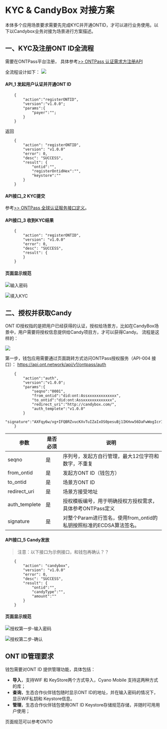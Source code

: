 # KYC & CandyBox 对接方案

本体多个应用场景要求需要先完成KYC并开通ONTID，才可以进行业务使用。以下以Candybox业务对接为场景进行方案描述。


## 一、KYC及注册ONT ID全流程


需要在ONTPass平台注册， 具体参考[>> ONTPass 认证需求方注册API](http://pro-docs.ont.io/#/docs-cn/ontpass/ontpass-auth?id=step-3-ontpass%E5%B9%B3%E5%8F%B0%E6%B3%A8%E5%86%8C)

全流程设计如下：
![](./img/register.png)


#### API_1 发起用户认证并开通ONT ID
```
	{
		"action":"registerONTID",
		"version":"v1.0.0";
		"params":{
			"payer":"";
		}
	}
```

返回
```
	{
		"action": "registerONTID",
		"version": "v1.0.0"
		"error": 0,
		"desc": "SUCCESS",
		"result": {
			"ontid":"",
			"registerOntidHex":"",
			"keystore":""	
		}
	}
```
#### API接口_2 KYC提交

参考[>> ONTPass 全球认证服务接口定义](http://pro-docs.ont.io/#/docs-cn/ontpass/ONTTA)。

#### API接口_3 收到KYC结果

```
	{
		"action": "registerONTID",
		"version": "v1.0.0"
		"error": 0,
		"desc": "SUCCESS",
		"result": {
		}
	}
```

#### 页面显示规范

![输入密码](./img/ui-register.jpg) 

![填入KYC](./img/ui-kyc1.jpg) 


## 二、授权并获取Candy

ONT ID授权指的是把用户已经获得的认证，授权给场景方，比如在CandyBox场景中，用户需要将授权信息提供给Candy项目方，才可以获得Candy。 流程是这样的：

![](./img/auth.png)


第一步，钱包应用需要通过页面跳转方式访问ONTPass授权服务（API-004 接口）：
https://api.ont.network/api/v1/ontpass/auth

```
	{
		"action":"auth",
		"version":"v1.0.0";
		"params":{
			"seqno":"0001",
			"from_ontid":"did:ont:Assxxxxxxxxxxxxx",
			"to_ontid":"did:ont:Assxxxxxxxxxxxxx",
			"redirect_uri":"http://candybox.com/",
			"auth_templete":"v1.0.0"
		}
		"signature":"AXFqy6w/xg+IFQBRZvucKXvTuIZaIxOS0pesuBj1IKHvw56DaFwWogIcr1B9zQ13nUM0w5g30KHNNVCTo14lHF0=";
	}
```

| 参数         | 是否必须                                      | 说明                                     | 
| ------------ | ---------------------------------------- |  ------------------ |
| seqno        | 是                                 |  序列号，发起方自行管理，最大12位字符和数字，不重复 |
| from_ontid         | 是                                 |  发起方ONT ID（钱包方） |
| to_ontid         | 是                                 |  场景方ONT ID |
| redirect_uri         | 是                                 |  场景方接受地址 |
| auth_templete         | 是                                 | 授权模板编号，用于明确授权方授权需求，具体参考ONTPass定义 |
| signature         | 是                                 |  对整个Param进行签名，使用from_ontid的私钥按照标准的ECDSA算法签名。  |



#### API接口_5 Candy发放

> 注意：以下接口为示例接口，和钱包再确认？？

```
	{
		"action": "candybox",
		"version": "v1.0.0"
		"error": 0,
		"desc": "SUCCESS",
		"result": {
            "ontid":"",
            "candyType":"",
            "amount":""
		}
	}
```



#### 页面显示规范

![授权第一步-输入密码](./img/ui-password.jpg) 

![授权第二步-确认](./img/ui-kyc1.jpg) 


## ONT ID管理要求

钱包需要对ONT ID 提供管理功能，具体包括：

* **导入**，支持WIF 和 KeyStore两个方式导入，Cyano Mobile 支持这两种方式的库；
* **查询**，生态合作伙伴钱包随时显示ONT ID的地址，并在输入密码的情况下，显示WIF私钥和 Keystore信息。 
* **管理**，生态合作伙伴钱包使用ONT ID Keystore存储规范存储，并随时可用用户使用；

页面规范可以参考ONTO
